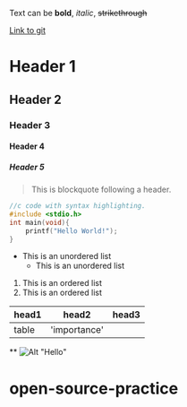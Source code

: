 Text can be **bold**, _italic_, ~~strikethrough~~

[Link to git](http://github.com)

# Header 1
## Header 2
### Header 3
#### Header 4
##### Header 5

> This is blockquote following a header.

```c
//c code with syntax highlighting.
#include <stdio.h>
int main(void){
	printf("Hello World!");
}
```

* This is an unordered list
    * This is an unordered list


1. This is an ordered list
2. This is an ordered list

|head1  |head2       |head3  |
|:------|------------|-------|
|table  |'importance'|	     |


**
![Alt "Hello"](http://guides.github.com/activities/hello-world/branching.png)
# open-source-practice
